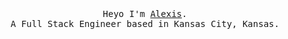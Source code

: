 <p align="center">
  <br>
  <br>
  <br>
  <samp>Heyo I'm <a href="https://alexis.kr">Alexis</a>.<br> A Full Stack Engineer based in Kansas City, Kansas.</samp>
  <br>
  <br>
</p>